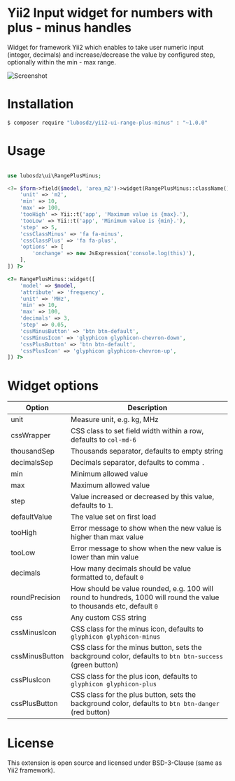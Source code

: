 Yii2 Input widget for numbers with plus - minus handles
=======================================================

Widget for framework Yii2 which enables to take user numeric input (integer, decimals) and increase/decrease the value by configured step, optionally within the min - max range.

![Screenshot](http://static.synet.sk/screen-yii2-rangePlusMinus.gif)


Installation
============

```bash
$ composer require "lubosdz/yii2-ui-range-plus-minus" : "~1.0.0"
```

Usage
=====

```php

use lubosdz\ui\RangePlusMinus;

<?= $form->field($model, 'area_m2')->widget(RangePlusMinus::className(), [
	'unit' => 'm2',
	'min' => 10,
	'max' => 100,
	'tooHigh' => Yii::t('app', 'Maximum value is {max}.'),
	'tooLow' => Yii::t('app', 'Minimum value is {min}.'),
	'step' => 5,
	'cssClassMinus' => 'fa fa-minus',
	'cssClassPlus' => 'fa fa-plus',
	'options' => [
		'onchange' => new JsExpression('console.log(this)'),
	],
]) ?>

<?= RangePlusMinus::widget([
	'model' => $model,
	'attribute' => 'frequency',
	'unit' => 'MHz',
	'min' => 10,
	'max' => 100,
	'decimals' => 3,
	'step' => 0.05,
	'cssMinusButton' => 'btn btn-default',
	'cssMinusIcon' => 'glyphicon glyphicon-chevron-down',
	'cssPlusButton' => 'btn btn-default',
	'cssPlusIcon' => 'glyphicon glyphicon-chevron-up',
]) ?>

```

Widget options
==============

Option         |Description
---------------|---------------
unit           | Measure unit, e.g. kg, MHz
cssWrapper     | CSS class to set field width within a row, defaults to `col-md-6`
thousandSep    | Thousands separator, defaults to empty string
decimalsSep    | Decimals separator, defaults to comma `.`
min            | Minimum allowed value
max            | Maximum allowed value
step           | Value increased or decreased by this value, defaults to `1`.
defaultValue   | The value set on first load
tooHigh        | Error message to show when the new value is higher than max value
tooLow         | Error message to show when the new value is lower than min value
decimals       | How many decimals should be value formatted to, default `0`
roundPrecision | How should be value rounded, e.g. 100 will round to hundreds, 1000 will round the value to thousands etc, default `0`
css            | Any custom CSS string
cssMinusIcon   | CSS class for the minus icon, defaults to `glyphicon glyphicon-minus`
cssMinusButton | CSS class for the minus button, sets the background color, defaults to `btn btn-success` (green button)
cssPlusIcon    | CSS class for the plus icon, defaults to `glyphicon glyphicon-plus`
cssPlusButton  | CSS class for the plus button, sets the background color, defaults to `btn btn-danger` (red button)


License
=======

This extension is open source and licensed under BSD-3-Clause (same as Yii2 framework).
